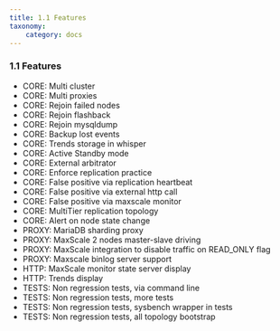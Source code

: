 ```yaml
---
title: 1.1 Features
taxonomy:
    category: docs
---
```


### 1.1 Features

* CORE: Multi cluster
* CORE: Multi proxies
* CORE: Rejoin failed nodes
* CORE: Rejoin flashback  
* CORE: Rejoin mysqldump   
* CORE: Backup lost events  
* CORE: Trends storage in whisper   
* CORE: Active Standby mode
* CORE: External arbitrator
* CORE: Enforce replication practice
* CORE: False positive via replication heartbeat
* CORE: False positive via external http call
* CORE: False positive via maxscale monitor  
* CORE: MultiTier replication topology
* CORE: Alert on node state change
* PROXY: MariaDB sharding proxy
* PROXY: MaxScale 2 nodes master-slave driving
* PROXY: MaxScale integration to disable traffic on READ_ONLY flag
* PROXY: Maxscale binlog server support
* HTTP: MaxScale monitor state server display
* HTTP: Trends display
* TESTS: Non regression tests, via command line
* TESTS: Non regression tests, more tests
* TESTS: Non regression tests, sysbench wrapper in tests
* TESTS: Non regression tests, all topology bootstrap  
